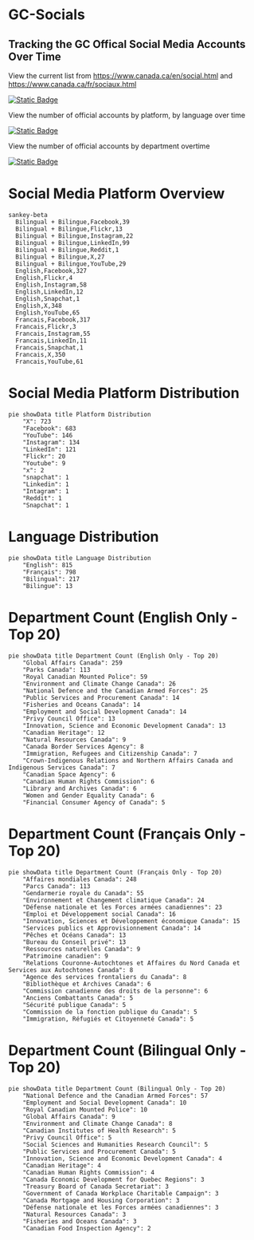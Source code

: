 # GC-Socials
## Tracking the GC Offical Social Media Accounts Over Time

View the current list from https://www.canada.ca/en/social.html and https://www.canada.ca/fr/sociaux.html

[![Static Badge](https://img.shields.io/badge/Open%20in%20Flatdata%20Viewer-FF00E8?style=for-the-badge&logo=github&logoColor=black)](https://flatgithub.com/PatLittle/GC-Socials?filename=sm.csv)

View the number of official accounts by platform, by language over time

[![Static Badge](https://img.shields.io/badge/Open%20in%20Flatdata%20Viewer-FF00E8?style=for-the-badge&logo=github&logoColor=black)](https://flatgithub.com/PatLittle/GC-Socials?filename=platform_counts.csv)

View the number of official accounts by department overtime

[![Static Badge](https://img.shields.io/badge/Open%20in%20Flatdata%20Viewer-FF00E8?style=for-the-badge&logo=github&logoColor=black)](https://flatgithub.com/PatLittle/GC-Socials?filename=department_counts.csv&sort=Count%2Cdesc&stickyColumnName=Date)


# Social Media Platform Overview

```mermaid
sankey-beta
  Bilingual + Bilingue,Facebook,39
  Bilingual + Bilingue,Flickr,13
  Bilingual + Bilingue,Instagram,22
  Bilingual + Bilingue,LinkedIn,99
  Bilingual + Bilingue,Reddit,1
  Bilingual + Bilingue,X,27
  Bilingual + Bilingue,YouTube,29
  English,Facebook,327
  English,Flickr,4
  English,Instagram,58
  English,LinkedIn,12
  English,Snapchat,1
  English,X,348
  English,YouTube,65
  Francais,Facebook,317
  Francais,Flickr,3
  Francais,Instagram,55
  Francais,LinkedIn,11
  Francais,Snapchat,1
  Francais,X,350
  Francais,YouTube,61
```

# Social Media Platform Distribution

```mermaid
pie showData title Platform Distribution
    "X": 723
    "Facebook": 683
    "YouTube": 146
    "Instagram": 134
    "LinkedIn": 121
    "Flickr": 20
    "Youtube": 9
    "x": 2
    "snapchat": 1
    "Linkedin": 1
    "Intagram": 1
    "Reddit": 1
    "Snapchat": 1
```

# Language Distribution

```mermaid
pie showData title Language Distribution
    "English": 815
    "Français": 798
    "Bilingual": 217
    "Bilingue": 13
```

# Department Count (English Only - Top 20)

```mermaid
pie showData title Department Count (English Only - Top 20)
    "Global Affairs Canada": 259
    "Parks Canada": 113
    "Royal Canadian Mounted Police": 59
    "Environment and Climate Change Canada": 26
    "National Defence and the Canadian Armed Forces": 25
    "Public Services and Procurement Canada": 14
    "Fisheries and Oceans Canada": 14
    "Employment and Social Development Canada": 14
    "Privy Council Office": 13
    "Innovation, Science and Economic Development Canada": 13
    "Canadian Heritage": 12
    "Natural Resources Canada": 9
    "Canada Border Services Agency": 8
    "Immigration, Refugees and Citizenship Canada": 7
    "Crown-Indigenous Relations and Northern Affairs Canada and Indigenous Services Canada": 7
    "Canadian Space Agency": 6
    "Canadian Human Rights Commission": 6
    "Library and Archives Canada": 6
    "Women and Gender Equality Canada": 6
    "Financial Consumer Agency of Canada": 5
```

# Department Count (Français Only - Top 20)

```mermaid
pie showData title Department Count (Français Only - Top 20)
    "Affaires mondiales Canada": 248
    "Parcs Canada": 113
    "Gendarmerie royale du Canada": 55
    "Environnement et Changement climatique Canada": 24
    "Défense nationale et les Forces armées canadiennes": 23
    "Emploi et Développement social Canada": 16
    "Innovation, Sciences et Développement économique Canada": 15
    "Services publics et Approvisionnement Canada": 14
    "Pêches et Océans Canada": 13
    "Bureau du Conseil privé": 13
    "Ressources naturelles Canada": 9
    "Patrimoine canadien": 9
    "Relations Couronne-Autochtones et Affaires du Nord Canada et Services aux Autochtones Canada": 8
    "Agence des services frontaliers du Canada": 8
    "Bibliothèque et Archives Canada": 6
    "Commission canadienne des droits de la personne": 6
    "Anciens Combattants Canada": 5
    "Sécurité publique Canada": 5
    "Commission de la fonction publique du Canada": 5
    "Immigration, Réfugiés et Citoyenneté Canada": 5
```

# Department Count (Bilingual Only - Top 20)

```mermaid
pie showData title Department Count (Bilingual Only - Top 20)
    "National Defence and the Canadian Armed Forces": 57
    "Employment and Social Development Canada": 10
    "Royal Canadian Mounted Police": 10
    "Global Affairs Canada": 9
    "Environment and Climate Change Canada": 8
    "Canadian Institutes of Health Research": 5
    "Privy Council Office": 5
    "Social Sciences and Humanities Research Council": 5
    "Public Services and Procurement Canada": 5
    "Innovation, Science and Economic Development Canada": 4
    "Canadian Heritage": 4
    "Canadian Human Rights Commission": 4
    "Canada Economic Development for Quebec Regions": 3
    "Treasury Board of Canada Secretariat": 3
    "Government of Canada Workplace Charitable Campaign": 3
    "Canada Mortgage and Housing Corporation": 3
    "Défense nationale et les Forces armées canadiennes": 3
    "Natural Resources Canada": 3
    "Fisheries and Oceans Canada": 3
    "Canadian Food Inspection Agency": 2
```